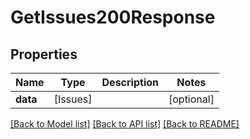 # GetIssues200Response

## Properties
Name | Type | Description | Notes
------------ | ------------- | ------------- | -------------
**data** | [Issues] |  | [optional] 

[[Back to Model list]](../README.md#documentation-for-models) [[Back to API list]](../README.md#documentation-for-api-endpoints) [[Back to README]](../README.md)


